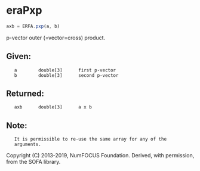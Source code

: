 # eraPxp

```js
axb = ERFA.pxp(a, b)
```

p-vector outer (=vector=cross) product.

## Given:
```
   a        double[3]      first p-vector
   b        double[3]      second p-vector
```

## Returned:
```
   axb      double[3]      a x b
```

## Note:
```
   It is permissible to re-use the same array for any of the
   arguments.
```

Copyright (C) 2013-2019, NumFOCUS Foundation.
Derived, with permission, from the SOFA library.

